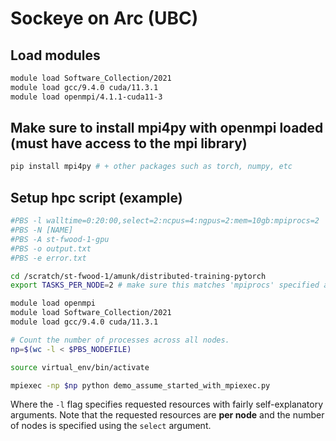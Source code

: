 # Sockeye on Arc (UBC)

## Load modules
```bash
module load Software_Collection/2021
module load gcc/9.4.0 cuda/11.3.1
module load openmpi/4.1.1-cuda11-3
```
##  Make sure to install mpi4py with openmpi loaded (must have access to the mpi library)
```bash
pip install mpi4py # + other packages such as torch, numpy, etc
```
## Setup hpc script (example)

```bash
#PBS -l walltime=0:20:00,select=2:ncpus=4:ngpus=2:mem=10gb:mpiprocs=2
#PBS -N [NAME]
#PBS -A st-fwood-1-gpu
#PBS -o output.txt
#PBS -e error.txt

cd /scratch/st-fwood-1/amunk/distributed-training-pytorch
export TASKS_PER_NODE=2 # make sure this matches 'mpiprocs' specified at the top

module load openmpi
module load Software_Collection/2021
module load gcc/9.4.0 cuda/11.3.1

# Count the number of processes across all nodes.
np=$(wc -l < $PBS_NODEFILE)

source virtual_env/bin/activate

mpiexec -np $np python demo_assume_started_with_mpiexec.py

```

Where the `-l` flag specifies requested resources with fairly self-explanatory
arguments. Note that the requested resources are **per node** and the number of
nodes is specified using the `select` argument.
 
